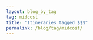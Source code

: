 ```yaml
---
layout: blog_by_tag
tag: midcost
title: "Itineraries tagged $$$"
permalink: /blog/tag/midcost/
---
```

